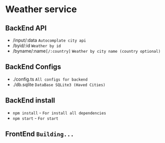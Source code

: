 # Weather service

## BackEnd API

- /input/:data `Autocomplate city api`
- /byid/:id `Weather by id`
- /byname/:name`[/:country]` `Weather by city name (country optional)`

## BackEnd Configs

- ./config.ts `All configs for backend`
- ./db.sqlite `DataBase SQLite3 (Haved Cities)`

## BackEnd install

- `npm install` - `For install all dependencies`
- `npm start` - `For start`

## FrontEnd `Building...`